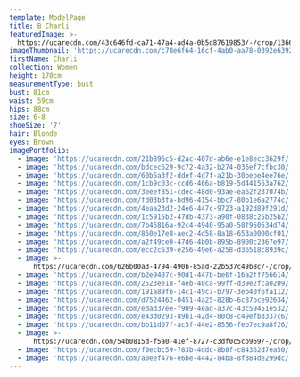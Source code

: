 ```yaml
---
template: ModelPage
title: B Charli
featuredImage: >-
  https://ucarecdn.com/43c646fd-ca71-47a4-ad4a-0b5d87619853/-/crop/1366x846/0,388/-/preview/
imageThumbnail: 'https://ucarecdn.com/c78e6f64-16cf-4ab0-aa78-0392e6392726/'
firstName: Charli
collection: Women
height: 170cm
measurementType: bust
bust: 81cm
waist: 59cm
hips: 88cm
size: 6-8
shoeSize: '7'
hair: Blonde
eyes: Brown
imagePortfolio:
  - image: 'https://ucarecdn.com/21b896c5-d2ac-407d-ab6e-e1e8ecc3629f/'
  - image: 'https://ucarecdn.com/bdcec629-9c72-4a32-b274-036ef7cfbc30/'
  - image: 'https://ucarecdn.com/60b5a3f2-ddef-4d7f-a21b-30bebe4ee76e/'
  - image: 'https://ucarecdn.com/1cb9c03c-ccd6-466a-b819-5d441563a762/'
  - image: 'https://ucarecdn.com/3eeef851-cdec-48d0-93ae-ea62f237074b/'
  - image: 'https://ucarecdn.com/fd03b3fa-bd96-4154-bbc7-80b1e6a2774c/'
  - image: 'https://ucarecdn.com/4eaa23d2-24e6-447c-9723-a192d89f291d/'
  - image: 'https://ucarecdn.com/1c5915b2-47db-4373-a90f-0838c25b25b2/'
  - image: 'https://ucarecdn.com/7b46816a-92c4-4940-95a0-58f950534d74/'
  - image: 'https://ucarecdn.com/850e17e8-aec2-4d58-8a18-653a0000cf01/'
  - image: 'https://ucarecdn.com/a2f49ce0-47d6-4b0b-895b-8900c2367e97/'
  - image: 'https://ucarecdn.com/ecc2c639-e256-49e6-a258-d36518c8939c/'
  - image: >-
      https://ucarecdn.com/626b00a3-4794-490b-85ad-22b537c49b8c/-/crop/1782x1376/0,191/-/preview/-/rotate/90/
  - image: 'https://ucarecdn.com/b2e9487c-90d1-447b-be6f-16a2ff756614/'
  - image: 'https://ucarecdn.com/2523ee18-f4eb-40ca-99ff-d39e2fca0209/'
  - image: 'https://ucarecdn.com/191a89fb-14c1-49c7-b797-3eb40f6fa112/'
  - image: 'https://ucarecdn.com/d7524462-0451-4a25-828b-6c87bce92634/'
  - image: 'https://ucarecdn.com/edad37ee-f909-4ead-a37c-43c59451e532/'
  - image: 'https://ucarecdn.com/e43d0293-89b1-42d4-80c8-c49efb3337c6/'
  - image: 'https://ucarecdn.com/bb11d07f-ac5f-44e2-8556-feb7ec9a8f26/'
  - image: >-
      https://ucarecdn.com/54b0815d-f5a0-41ef-8727-c3df0c5cb969/-/crop/964x1116/114,635/-/preview/
  - image: 'https://ucarecdn.com/f0ecbc59-783b-4ddc-8b8f-c84362d7ea50/'
  - image: 'https://ucarecdn.com/a0eef476-e6be-4442-84ba-8f384de299dc/'
---
```


